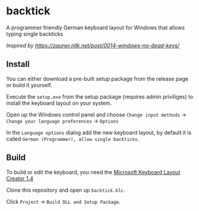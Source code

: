 # backtick

A programmer friendly German keyboard layout for Windows that allows typing single backticks

*Inspired by https://zauner.nllk.net/post/0014-windows-no-dead-keys/*

## Install

You can either download a pre-built setup package from the release page or build it yourself.

Execute the `setup.exe` from the setup package (requires admin priviliges) to install
the keyboard layout on your system.

Open up the Windows control panel and choose
`Change input methods` -> `Change your language preferences` -> `Options`

In the `Language options` dialog add the new keyboard layout, by default
it is called `German (Programmer), allow single backticks`.

## Build

To build or edit the keyboard, you need the [Microsoft Keyboard Layout Creator 1.4](https://www.microsoft.com/en-us/download/details.aspx?id=22339)

Clone this repository and open up `backtick.klc`.

Click `Project` -> `Build DLL and Setup Package`.
